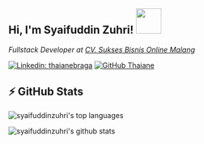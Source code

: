 <h2> Hi, I'm Syaifuddin Zuhri! <img src="https://media.giphy.com/media/mGcNjsfWAjY5AEZNw6/giphy.gif" width="50"></h2>
<p><em>Fullstack Developer at <a href="https://www.instagram.com/cvsbo/" target="_blank">CV. Sukses Bisnis Online Malang</a>
</em></p>

[![Linkedin: thaianebraga](https://img.shields.io/badge/-mochammadsyaifuddinzuhri-blue?style=flat-square&logo=Linkedin&logoColor=white&link=https://www.linkedin.com/in/mochammad-syaifuddin-zuhri/)](https://www.linkedin.com/in/mochammad-syaifuddin-zuhri/)
[![GitHub Thaiane](https://img.shields.io/github/followers/msyaifuddinzuhri?label=follow&style=social)](https://github.com/msyaifuddinzuhri)

## ⚡ GitHub Stats

![syaifuddinzuhri's top languages](https://github-readme-stats.vercel.app/api/top-langs/?username=msyaifuddinzuhri&show_icons=true&count_private=true&theme=gruvbox)

![syaifuddinzuhri's github stats](https://github-readme-stats.vercel.app/api?username=msyaifuddinzuhri&show_icons=true&count_private=true&theme=gruvbox)
